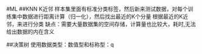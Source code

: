 #ML
##KNN K近邻
样本集里面有标准分类标签，然后新来测试数据，对每个训练集中数据进行距离计算（归一化），然后找出最近的K个分量
根据最近的K近邻，来进行分类
缺点：需要大量数据集的空间存储，计算量也比较大，耗时,无法给出数据的内在含义

##决策树
使用数据类型：数值型和标称型：q

